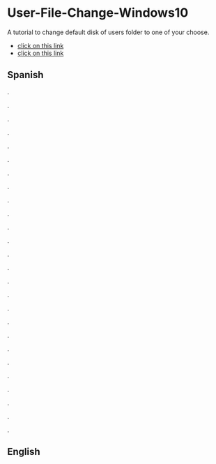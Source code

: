 # User-File-Change-Windows10
A tutorial to change default disk of users folder to one of your choose.

 - [click on this link](#Spanish)
 - [click on this link](#English)



## Spanish

.

.

.

.

.

.

.

.

.

.

.

.

.

.

.

.

.

.

.

.

.

.

.

.

.

.



## English
<!--stackedit_data:
eyJoaXN0b3J5IjpbMTY3MjIyMTYwNF19
-->